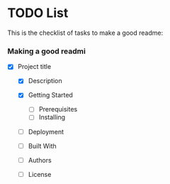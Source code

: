 # TODO List
This is the checklist of tasks to make a good readme:

### Making a good readmi
- [x] Project title
    - [x] Description
    - [x] Getting Started
        - [ ] Prerequisites
        - [ ] Installing
    - [ ] Deployment
    - [ ] Built With
    - [ ] Authors
    - [ ] License
 